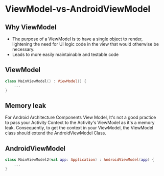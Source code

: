 # ViewModel-vs-AndroidViewModel

## Why ViewModel
- The purpose of a ViewModel is to have a single object to render, lightening the need for UI logic code in the view that would otherwise be necessary.
- Leads to more easily maintainable and testable code

## ViewModel
```kotlin
class MainViewModel() : ViewModel() {
    ...
}
```

## Memory leak
For Android Architecture Components View Model, It's not a good practice to pass your Activity Context to the Activity's ViewModel as it's a memory leak. Consequently, to get the context in your ViewModel, the ViewModel class should extend the AndroidViewModel Class.

## AndroidViewModel
```kotlin
class MainViewModel2(val app: Application) : AndroidViewModel(app) {
    ...
}
```


